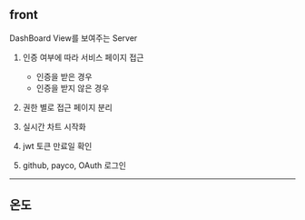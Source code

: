 ## front
DashBoard View를 보여주는 Server

1. 인증 여부에 따라 서비스 페이지 접근
     - 인증을 받은 경우
     - 인증을 받지 않은 경우

2. 권한 별로 접근 페이지 분리
 
3. 실시간 차트 시작화
 
4. jwt 토큰 만료일 확인
 
5. github, payco, OAuth 로그인 

---

## 온도
